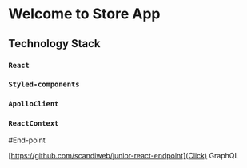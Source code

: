 # Welcome to Store App

## Technology Stack

### `React`
### `Styled-components`
### `ApolloClient`
### `ReactContext`

#End-point

[https://github.com/scandiweb/junior-react-endpoint](Click) GraphQL
